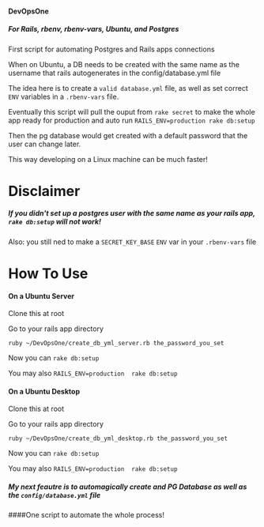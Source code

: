 #### DevOpsOne

##### For Rails, rbenv, rbenv-vars, Ubuntu, and Postgres

First script for automating Postgres and Rails apps connections

When on Ubuntu, a DB needs to be created with the same name as the username that rails autogenerates in the config/database.yml file

The idea here is to create a ```valid database.yml``` file, as well as set correct ```ENV``` variables in a ```.rbenv-vars``` file. 

Eventually this script will pull the ouput from ```rake secret``` to make the whole app ready for production and auto run ```RAILS_ENV=production rake db:setup```

Then the pg database would get created with a default password that the user can change later.

This way developing on a Linux machine can be much faster!

# Disclaimer

##### If you didn't set up a postgres user with the same name as your rails app, ```rake db:setup``` will not work!

Also: you still ned to make a ```SECRET_KEY_BASE``` ```ENV``` var in your ```.rbenv-vars``` file

# How To Use

#### On a Ubuntu Server

Clone this at root

Go to your rails app directory

    ruby ~/DevOpsOne/create_db_yml_server.rb the_password_you_set

Now you can ```rake db:setup```

You may also ```RAILS_ENV=production  rake db:setup```

#### On a Ubuntu Desktop

Clone this at root

Go to your rails app directory

    ruby ~/DevOpsOne/create_db_yml_desktop.rb the_password_you_set

Now you can ```rake db:setup```

You may also ```RAILS_ENV=production  rake db:setup```

##### My next feautre is to automagically create and PG Database as well as the ```config/database.yml``` file

####One script to automate the whole process!

